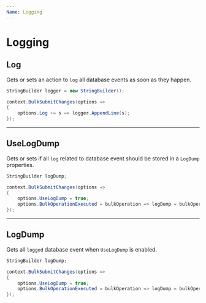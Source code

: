 ```yaml
---
Name: Logging
---
```


# Logging

## Log
Gets or sets an action to `log` all database events as soon as they happen.


```csharp
StringBuilder logger = new StringBuilder();

context.BulkSubmitChanges(options =>
{
	options.Log += s => logger.AppendLine(s);
});
```

---

## UseLogDump
Gets or sets if all `log` related to database event should be stored in a `LogDump` properties.


```csharp
StringBuilder logDump;

context.BulkSubmitChanges(options =>
{
	options.UseLogDump = true;
	options.BulkOperationExecuted = bulkOperation => logDump = bulkOperation.LogDump;
});
```

---

## LogDump
Gets all `logged` database event when `UseLogDump` is enabled.


```csharp
StringBuilder logDump;

context.BulkSubmitChanges(options =>
{
	options.UseLogDump = true;
	options.BulkOperationExecuted = bulkOperation => logDump = bulkOperation.LogDump;
});
```
